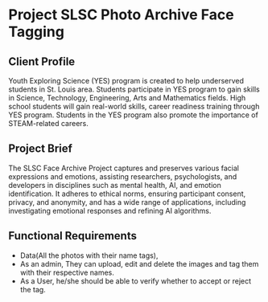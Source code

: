 # Project SLSC Photo Archive Face Tagging

## Client Profile

Youth Exploring Science (YES) program is created to help underserved students in St. Louis area. Students participate in YES program to gain skills in Science, Technology, Engineering, Arts and Mathematics fields. High school students will gain real-world skills, career readiness training through YES program. Students in the YES program also promote the importance of STEAM-related careers.

## Project Brief

The SLSC Face Archive Project captures and preserves various facial expressions and emotions, assisting researchers, psychologists, and developers in disciplines such as mental health, AI, and emotion identification. It adheres to ethical norms, ensuring participant consent, privacy, and anonymity, and has a wide range of applications, including investigating emotional responses and refining AI algorithms.

## Functional Requirements

* Data(All the photos with their name tags),
* As an admin, They can upload, edit and delete the images and tag them with their respective names.
* As a User, he/she should be able to verify whether to accept or reject the tag.